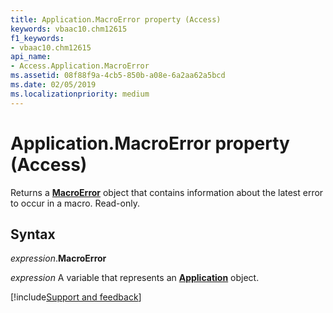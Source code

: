 ```yaml
---
title: Application.MacroError property (Access)
keywords: vbaac10.chm12615
f1_keywords:
- vbaac10.chm12615
api_name:
- Access.Application.MacroError
ms.assetid: 08f88f9a-4cb5-850b-a08e-6a2aa62a5bcd
ms.date: 02/05/2019
ms.localizationpriority: medium
---
```



# Application.MacroError property (Access)

Returns a **[MacroError](Access.MacroError.md)** object that contains information about the latest error to occur in a macro. Read-only.


## Syntax

_expression_.**MacroError**

_expression_ A variable that represents an **[Application](Access.Application.md)** object.




[!include[Support and feedback](~/includes/feedback-boilerplate.md)]